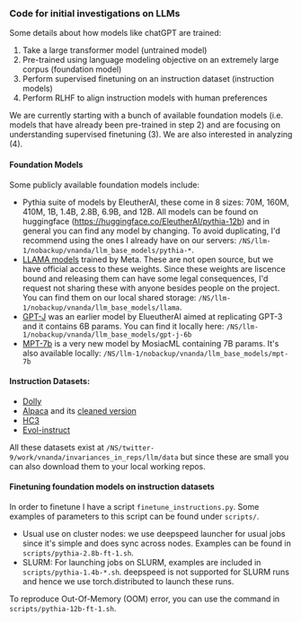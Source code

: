 ### Code for initial investigations on LLMs

Some details about how models like chatGPT are trained:

1. Take a large transformer model (untrained model)
2. Pre-trained using language modeling objective on an extremely large corpus (foundation model)
3. Perform supervised finetuning on an instruction dataset (instruction models)
4. Perform RLHF to align instruction models with human preferences

We are currently starting with a bunch of available foundation models (i.e. models that have already been pre-trained in step 2) and are focusing on understanding supervised finetuning (3). We are also interested in analyzing (4).

#### Foundation Models

Some publicly available foundation models include:

 * Pythia suite of models by EleutherAI, these come in 8 sizes: 70M, 160M, 410M, 1B, 1.4B, 2.8B, 6.9B, and 12B. All models can be found on huggingface (https://huggingface.co/EleutherAI/pythia-12b) and in general you can find any model by changing. To avoid duplicating, I'd recommend using the ones I already have on our servers: ``/NS/llm-1/nobackup/vnanda/llm_base_models/pythia-*``.
 * [LLAMA models](https://ai.facebook.com/blog/large-language-model-llama-meta-ai/) trained by Meta. These are not open source, but we have official access to these weights. Since these weights are liscence bound and releasing them can have some legal consequences, I'd request not sharing these with anyone besides people on the project. You can find them on our local shared storage: ``/NS/llm-1/nobackup/vnanda/llm_base_models/llama``.
 * [GPT-J](https://huggingface.co/EleutherAI/gpt-j-6b) was an earlier model by ElueutherAI aimed at replicating GPT-3 and it contains 6B params. You can find it locally here: ``/NS/llm-1/nobackup/vnanda/llm_base_models/gpt-j-6b``
 * [MPT-7b](https://huggingface.co/mosaicml/mpt-7b) is a very new model by MosiacML containing 7B params. It's also available locally: ``/NS/llm-1/nobackup/vnanda/llm_base_models/mpt-7b``


#### Instruction Datasets:

 * [Dolly](https://huggingface.co/datasets/databricks/databricks-dolly-15k)
 * [Alpaca](https://huggingface.co/datasets/tatsu-lab/alpaca) and its [cleaned version](https://huggingface.co/datasets/yahma/alpaca-cleaned)
 * [HC3](https://huggingface.co/datasets/Hello-SimpleAI/HC3)
 * [Evol-instruct](https://huggingface.co/datasets/victor123/evol_instruct_70k)

All these datasets exist at ``/NS/twitter-9/work/vnanda/invariances_in_reps/llm/data`` but since these are small you can also download them to your local working repos.

#### Finetuning foundation models on instruction datasets

In order to finetune I have a script ``finetune_instructions.py``. Some examples of parameters to this script can be found under ``scripts/``. 

 * Usual use on cluster nodes: we use deepspeed launcher for usual jobs since it's simple and does sync across nodes. Examples can be found in ``scripts/pythia-2.8b-ft-1.sh``.
 * SLURM: For launching jobs on SLURM, examples are included in ``scripts/pythia-1.4b-*.sh``. deepspeed is not supported for SLURM runs and hence we use torch.distributed to launch these runs.

To reproduce Out-Of-Memory (OOM) error, you can use the command in ``scripts/pythia-12b-ft-1.sh``.

